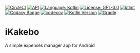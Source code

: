 [![CircleCI](https://circleci.com/gh/RegoNoShi/iKakebo/tree/develop.svg?style=shield)](https://circleci.com/gh/RegoNoShi/iKakebo/tree/master)
[![API](https://img.shields.io/badge/API-21%2B-brightgreen.svg?style=flat)](https://android-arsenal.com/api?level=21)
[![Language: Kotlin](https://img.shields.io/github/languages/top/RegoNoShi/iKakebo.svg)](https://github.com/RegoNoShi/iKakebo/search?l=kotlin)
[![License: GPL-3.0](https://img.shields.io/badge/license-GPL--3.0-orange.svg)](https://www.gnu.org/licenses/gpl-3.0)
[![ktlint](https://img.shields.io/badge/code%20style-%E2%9D%A4-FF4081.svg)](https://ktlint.github.io/)
[![Codacy Badge](https://api.codacy.com/project/badge/Grade/ec19ff2dd0e34aa6a1b1d01a300ff4fd)](https://www.codacy.com/manual/RegoNoShi/iKakebo?utm_source=github.com&amp;utm_medium=referral&amp;utm_content=RegoNoShi/iKakebo&amp;utm_campaign=Badge_Grade)
[![codecov](https://codecov.io/gh/RegoNoShi/iKakebo/branch/develop/graph/badge.svg)](https://codecov.io/gh/RegoNoShi/iKakebo)
[![Kotlin Version](https://img.shields.io/badge/kotlin-1.3.61-blue.svg)](http://kotlinlang.org/)
[![Gradle](https://img.shields.io/badge/gradle-5.6.4-blue.svg)](https://gradle.org/releases/)

# iKakebo
A simple expenses manager app for Android
